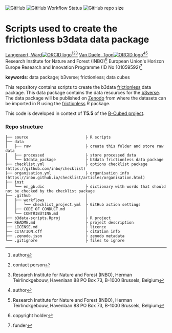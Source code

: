 <!-- badges: start -->
![GitHub](https://img.shields.io/github/license/b-cubed-eu/b3data-scripts)
![GitHub Workflow Status](https://img.shields.io/github/actions/workflow/status/b-cubed-eu/b3data-scripts/check-project)
![GitHub repo size](https://img.shields.io/github/repo-size/b-cubed-eu/b3data-scripts)
<!-- badges: end -->

# Scripts used to create the frictionless b3data data package

[Langeraert, Ward![ORCID logo](https://info.orcid.org/wp-content/uploads/2019/11/orcid_16x16.png)](https://orcid.org/0000-0002-5900-8109)[^aut][^cre][^INBO]
[Van Daele, Toon![ORCID logo](https://info.orcid.org/wp-content/uploads/2019/11/orcid_16x16.png)](https://orcid.org/0000-0002-1362-853X)[^aut][^INBO]
Research Institute for Nature and Forest (INBO)[^cph]
European Union's Horizon Europe Research and Innovation Programme (ID No 101059592)[^fnd]

[^cph]: copyright holder
[^fnd]: funder
[^aut]: author
[^cre]: contact person
[^INBO]: Research Institute for Nature and Forest (INBO), Herman Teirlinckgebouw, Havenlaan 88 PO Box 73, B-1000 Brussels, Belgium

**keywords**: data package; b3verse; frictionless; data cubes

<!-- community: b3 -->
<!-- community: inbo -->

<!-- description: start -->
This repository contains scripts to create the b3data [frictionless](https://docs.ropensci.org/frictionless/) data package. This data package contains the data resources for the [b3verse](https://docs.b-cubed.eu/guides/b3verse/). The data package will be published on [Zenodo](https://zenodo.org/) from where the datasets can be imported in R using the [frictionless](https://docs.ropensci.org/frictionless/) R package.
<!-- description: end -->

This code is developed in context of **T5.5** of the [B-Cubed project](https://b-cubed.eu/).

### Repo structure

```
├── source                         ├ R scripts
├── data
│   ├── raw                        ├ create this folder and store raw data
│   ├── processed                  ├ store processed data
│   └── b3data_package             ├ b3data frictionless data package
├── checklist.yml                  ├ options checklist package (https://github.com/inbo/checklist)
├── organisation.yml               ├ organisation info (https://inbo.github.io/checklist/articles/organisation.html)
├── inst
│   └── en_gb.dic                  ├ dictionary with words that should not be checked by the checklist package
├── .github                        │ 
│   ├── workflows                  │ 
│   │   └── checklist_project.yml  ├ GitHub action settings
│   ├── CODE_OF_CONDUCT.md         │ 
│   └── CONTRIBUTING.md            │
├── b3data-scripts.Rproj           ├ R project
├── README.md                      ├ project description
├── LICENSE.md                     ├ licence
├── CITATION.cff                   ├ citation info
├── .zenodo.json                   ├ zenodo metadata
└── .gitignore                     ├ files to ignore
```
